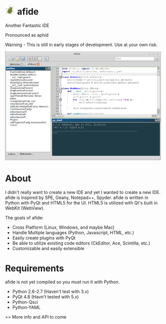 ![Alt text](/img/aphid.png "Screenshot") afide
=====
Another Fantastic IDE

Pronounced as aphid

Warning - This is still in early stages of development.  Use at your own risk.

![Alt text](/img/screenshot.png "Screenshot")

About
==
I didn't really want to create a new IDE and yet I wanted to create a new IDE.  afide is inspired by SPE, Geany, Notepad++, Spyder.  afide is written in Python with PyQt and HTML5 for the UI.  HTML5 is utilized with Qt's built in WebKit (WebView).

The goals of afide:
- Cross Platform (Linux, Windows, and maybe Mac)
- Handle Multiple languages (Python, Javascript, HTML, etc.)
- Easily create plugins with PyQt
- Be able to utilize existing code editors (CkEditor, Ace, Scintilla, etc.)
- Customizable and easily extensible

Requirements
==
afide is not yet compiled so you must run it with Python.
- Python 2.6-2.7 (Haven't test with 3.x)
- PyQt 4.8 (Havn't tested with 5.x)
- Python-Qsci
- Python-YAML

==
More info and API to come

